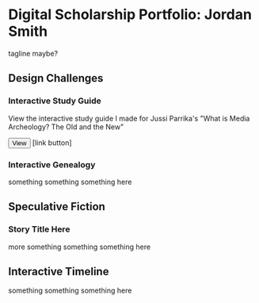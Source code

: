 # Digital Scholarship Portfolio: Jordan Smith
tagline maybe? 

## Design Challenges 

### Interactive Study Guide
View the interactive study guide I made for Jussi Parrika's "What is Media Archeology? The Old and the New" 

[<button name="button"> View </button>](2P02InteractiveStudyGuide.html)
[link button] 

### Interactive Genealogy 
something something something here  

## Speculative Fiction
### Story Title Here
more something something something here 

## Interactive Timeline
something something something here 
